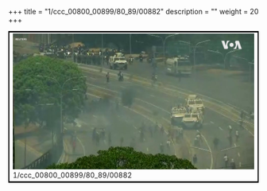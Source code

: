 +++
title = "1/ccc_00800_00899/80_89/00882"
description = ""
weight = 20
+++

<table style="border:2px solid black;max-width:800px;max-height:800px;" 
><tr><td>
<img class="center-fit-jpg"
src="/jpg_/aaa_20190430_NxaOmWaI8sI_00881.jpg">
1/ccc_00800_00899/80_89/00882
</img></td></tr></table>
